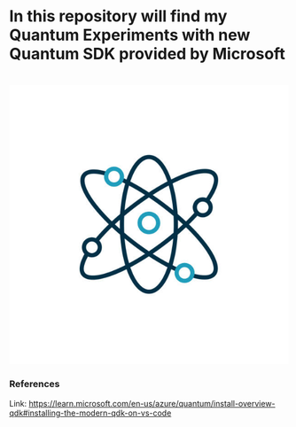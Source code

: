 #
# In this repository will find my Quantum Experiments with new Quantum SDK provided by Microsoft
#

![Quantum Computing is fun!](/Assets/images/Quantum.jpg "Quantum Logo")


### References
Link: https://learn.microsoft.com/en-us/azure/quantum/install-overview-qdk#installing-the-modern-qdk-on-vs-code
